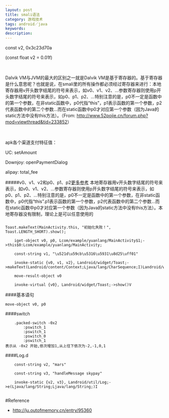 ```yaml
---
layout: post
title: smali语法
category: 游戏技术
tags: android／java
keywords: 
description: 
---
```


const v2, 0x3c23d70a

(const float v2 = 0.01f)

 

Dalvik VM与JVM的最大的区别之一就是Dalvik VM是基于寄存器的。基于寄存器是什么意思呢？也就是说，在smali里的所有操作都必须经过寄存器来进行：本地寄存器用v开头数字结尾的符号来表示，如v0、v1、v2、...参数寄存器则使用p开头数字结尾的符号来表示，如p0、p1、p2、...特别注意的是，p0不一定是函数中的第一个参数，在非static函数中，p0代指“this”，p1表示函数的第一个参数，p2代表函数中的第二个参数…而在static函数中p0才对应第一个参数（因为Java的static方法中没有this方法）。（From:
<http://www.52pojie.cn/forum.php?mod=viewthread&tid=233852>）

 

apk各个渠道支付特征值：

UC: setAmount

Downjoy: openPaymentDialog

alipay: total\_fee

#####v0、v1、v2和p0、p1、p2[更多参考](http://www.52pojie.cn/forum.php?mod=viewthread&tid=233852)
本地寄存器用v开头数字结尾的符号来表示，如v0、v1、v2、...参数寄存器则使用p开头数字结尾的符号来表示，如p0、p1、p2、...特别注意的是，p0不一定是函数中的第一个参数，在非static函数中，p0代指“this”.p1表示函数的第一个参数，p2代表函数中的第二个参数…而在static函数中p0才对应第一个参数（因为Java的static方法中没有this方法）。本地寄存器没有限制，理论上是可以任意使用的

#####

```
Toast.makeText(MainActivity.this, "初始化失败！", Toast.LENGTH_SHORT).show();
```

```
    iget-object v0, p0, Lcom/example/yuanlang/MainActivity$1;->this$0:Lcom/example/yuanlang/MainActivity;

    const-string v1, "\u521d\u59cb\u5316\u5931\u8d25\uff01"

    invoke-static {v0, v1, v2}, Landroid/widget/Toast;->makeText(Landroid/content/Context;Ljava/lang/CharSequence;I)Landroid/widget/Toast;

    move-result-object v0

    invoke-virtual {v0}, Landroid/widget/Toast;->show()V

```
####基本语句

```
move-object v0, p0
```

####switch


```
    .packed-switch -0x2
        :pswitch_1
        :pswitch_1
        :pswitch_0
        :pswitch_1
表示从 -0x2 开始,依次增加1,从上往下依次为-2,-1,0,1
```

####Log.d

```
    const-string v2, "mars"

    const-string v3, "handleMessage skypay"

    invoke-static {v2, v3}, Landroid/util/Log;->e(Ljava/lang/String;Ljava/lang/String;)I


```
#Reference
* <http://ju.outofmemory.cn/entry/95360>
